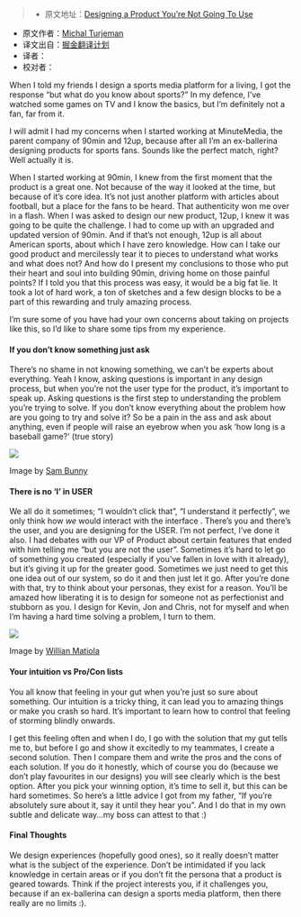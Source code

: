 > * 原文地址：[Designing a Product You’re Not Going To Use](https://medium.com/@michalbaryoseph/designing-a-product-youre-not-going-to-use-7c3d069e84e8#.706sfym6k)
* 原文作者：[Michal Turjeman](https://medium.com/@michalbaryoseph)
* 译文出自：[掘金翻译计划](https://github.com/xitu/gold-miner)
* 译者：
* 校对者：

When I told my friends I design a sports media platform for a living, I got the response “but what do you know about sports?” In my defence, I’ve watched some games on TV and I know the basics, but I’m definitely not a fan, far from it.

I will admit I had my concerns when I started working at MinuteMedia, the parent company of 90min and 12up, because after all I’m an ex-ballerina designing products for sports fans. Sounds like the perfect match, right? Well actually it is.

When I started working at 90min, I knew from the first moment that the product is a great one. Not because of the way it looked at the time, but because of it’s core idea. It’s not just another platform with articles about football, but a place for the fans to be heard. That authenticity won me over in a flash. When I was asked to design our new product, 12up, I knew it was going to be quite the challenge. I had to come up with an upgraded and updated version of 90min. And if that’s not enough, 12up is all about American sports, about which I have zero knowledge. How can I take our good product and mercilessly tear it to pieces to understand what works and what does not? And how do I present my conclusions to those who put their heart and soul into building 90min, driving home on those painful points? If I told you that this process was easy, it would be a big fat lie. It took a lot of hard work, a ton of sketches and a few design blocks to be a part of this rewarding and truly amazing process.

I’m sure some of you have had your own concerns about taking on projects like this, so I’d like to share some tips from my experience.

#### If you don’t know something just ask

There’s no shame in not knowing something, we can’t be experts about everything. Yeah I know, asking questions is important in any design process, but when you’re not the user type for the product, it’s important to speak up. Asking questions is the first step to understanding the problem you’re trying to solve. If you don’t know everything about the problem how are you going to try and solve it? So be a pain in the ass and ask about anything, even if people will raise an eyebrow when you ask ‘how long is a baseball game?’ (true story)

![](https://cdn-images-1.medium.com/max/1600/1*EmWQVu_aNLk3qPpCPJJ0YA.jpeg)

Image by [Sam Bunny](https://dribbble.com/sambunny)

#### There is no ‘I’ in USER

We all do it sometimes; “I wouldn’t click that”, “I understand it perfectly”, we only think how _we_ would interact with the interface . There’s you and there’s the user, and you are designing for the USER. I’m not perfect, I’ve done it also. I had debates with our VP of Product about certain features that ended with him telling me “but you are not the user”. Sometimes it’s hard to let go of something you created (especially if you’ve fallen in love with it already), but it’s giving it up for the greater good. Sometimes we just need to get this one idea out of our system, so do it and then just let it go. After you’re done with that, try to think about your personas, they exist for a reason. You’ll be amazed how liberating it is to design for someone not as perfectionist and stubborn as you. I design for Kevin, Jon and Chris, not for myself and when I’m having a hard time solving a problem, I turn to them.

![](https://cdn-images-1.medium.com/max/1600/1*-UcyNbvC7CnUXX29iHmyaw.jpeg)

Image by [Willian Matiola](https://dribbble.com/willianmatiola)

#### Your intuition vs Pro/Con lists

You all know that feeling in your gut when you’re just so sure about something. Our intuition is a tricky thing, it can lead you to amazing things or make you crash so hard. It’s important to learn how to control that feeling of storming blindly onwards.

I get this feeling often and when I do, I go with the solution that my gut tells me to, but before I go and show it excitedly to my teammates, I create a second solution. Then I compare them and write the pros and the cons of each solution. If you do it honestly, which of course you do (because we don’t play favourites in our designs) you will see clearly which is the best option. After you pick your winning option, it’s time to sell it, but this can be hard sometimes. So here’s a little advice I got from my father, “If you’re absolutely sure about it, say it until they hear you”. And I do that in my own subtle and delicate way…my boss can attest to that :)

#### Final Thoughts

We design experiences (hopefully good ones), so it really doesn’t matter what is the subject of the experience. Don’t be intimidated if you lack knowledge in certain areas or if you don’t fit the persona that a product is geared towards. Think if the project interests you, if it challenges you, because if an ex-ballerina can design a sports media platform, then there really are no limits :).
